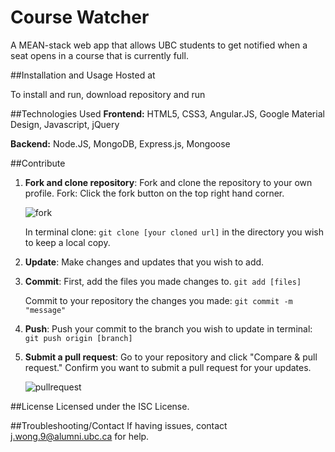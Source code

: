 # Course Watcher

A MEAN-stack web app that allows UBC students to get notified when a seat opens in a course that is currently full. 

##Installation and Usage
Hosted at []()

To install and run, download repository and run 

##Technologies Used
**Frontend:** HTML5, CSS3, Angular.JS, Google Material Design, Javascript, jQuery

**Backend:** Node.JS, MongoDB, Express.js, Mongoose 

##Contribute
1. **Fork and clone repository**: Fork and clone the repository to your own profile.
    Fork: Click the fork button on the top right hand corner.

    ![fork](https://cloud.githubusercontent.com/assets/7104017/12533246/fe8d5a98-c1e6-11e5-93a6-81c4ffa81d54.png)
    
    In terminal clone: ```git clone [your cloned url]```
    in the directory you wish to keep a local copy.
2. **Update**: Make changes and updates that you wish to add.
3. **Commit**: First, add the files you made changes to. ```git add [files]```
    
    Commit to your repository the changes you made: ```git commit -m "message"```
4. **Push**: Push your commit to the branch you wish to update in terminal: ```git push origin [branch]```
5. **Submit a pull request**: Go to your repository and click "Compare & pull request." Confirm you want to submit a pull request for your updates. 

    ![pullrequest](https://cloud.githubusercontent.com/assets/7104017/12533289/70798ff4-c1e8-11e5-8c6b-c5916de487ee.png)


##License
Licensed under the ISC License.

##Troubleshooting/Contact
If having issues, contact j.wong.9@alumni.ubc.ca for help.

